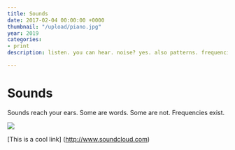 ```yaml
---
title: Sounds
date: 2017-02-04 00:00:00 +0000
thumbnail: "/upload/piano.jpg"
year: 2019
categories:
- print
description: listen. you can hear. noise? yes. also patterns. frequencies. relationship.

---
```

# Sounds

Sounds reach your ears. Some are words. Some are not. Frequencies exist.

![](/upload/photo-1504198322253-cfa87a0ff25f.jpeg)

\[This is a cool link\] (http://www.soundcloud.com)